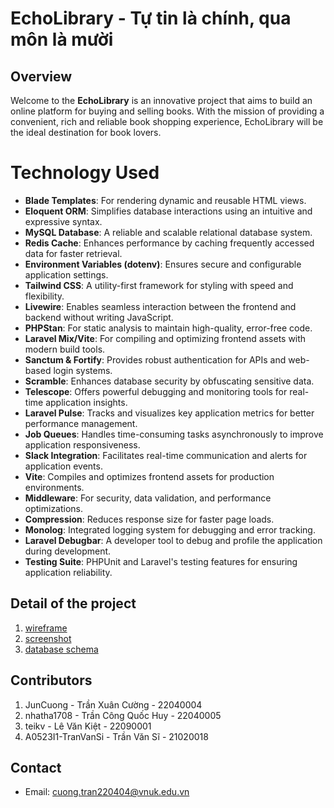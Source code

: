 # EchoLibrary - Tự tin là chính, qua môn là mười

## Overview

Welcome to the **EchoLibrary** is an innovative project that aims to build an online platform for buying and selling books. With the mission of providing a convenient, rich and reliable book shopping experience, EchoLibrary will be the ideal destination for book lovers.

# Technology Used

-   **Blade Templates**: For rendering dynamic and reusable HTML views.
-   **Eloquent ORM**: Simplifies database interactions using an intuitive and expressive syntax.
-   **MySQL Database**: A reliable and scalable relational database system.
-   **Redis Cache**: Enhances performance by caching frequently accessed data for faster retrieval.
-   **Environment Variables (dotenv)**: Ensures secure and configurable application settings.
-   **Tailwind CSS**: A utility-first framework for styling with speed and flexibility.
-   **Livewire**: Enables seamless interaction between the frontend and backend without writing JavaScript.
-   **PHPStan**: For static analysis to maintain high-quality, error-free code.
-   **Laravel Mix/Vite**: For compiling and optimizing frontend assets with modern build tools.
-   **Sanctum & Fortify**: Provides robust authentication for APIs and web-based login systems.
-   **Scramble**: Enhances database security by obfuscating sensitive data.
-   **Telescope**: Offers powerful debugging and monitoring tools for real-time application insights.
-   **Laravel Pulse**: Tracks and visualizes key application metrics for better performance management.
-   **Job Queues**: Handles time-consuming tasks asynchronously to improve application responsiveness.
-   **Slack Integration**: Facilitates real-time communication and alerts for application events.
-   **Vite**: Compiles and optimizes frontend assets for production environments.
-   **Middleware**: For security, data validation, and performance optimizations.
-   **Compression**: Reduces response size for faster page loads.
-   **Monolog**: Integrated logging system for debugging and error tracking.
-   **Laravel Debugbar**: A developer tool to debug and profile the application during development.
-   **Testing Suite**: PHPUnit and Laravel's testing features for ensuring application reliability.

## Detail of the project

1. [wireframe](./wireframe/README.md)
2. [screenshot](./screenshot/README.md)
3. [database schema](./database-schema/README.md)

## Contributors

1. JunCuong - Trần Xuân Cường - 22040004
2. nhatha1708 - Trần Công Quốc Huy - 22040005
3. teikv - Lê Văn Kiệt - 22090001
4. A0523I1-TranVanSi - Trần Văn Sĩ - 21020018

## Contact

- Email: cuong.tran220404@vnuk.edu.vn

